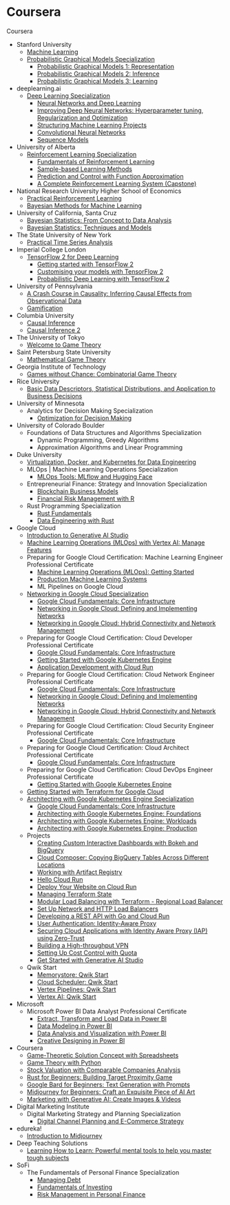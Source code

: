 # Coursera
Coursera

* Stanford University
  * [Machine Learning](https://www.coursera.org/account/accomplishments/certificate/YMNDF9GH3TJK)
  * [Probabilistic Graphical Models Specialization](https://www.coursera.org/account/accomplishments/specialization/certificate/CFDPJNMD24ZH)
    * [Probabilistic Graphical Models 1: Representation](https://www.coursera.org/account/accomplishments/certificate/TQ7NHJCJV4HT)
    * [Probabilistic Graphical Models 2: Inference](https://www.coursera.org/account/accomplishments/certificate/GGZJR2GVPK53)
    * [Probabilistic Graphical Models 3: Learning](https://www.coursera.org/account/accomplishments/certificate/4R5C7N5S8RQF)
* deeplearning.ai
  * [Deep Learning Specialization](https://www.coursera.org/account/accomplishments/specialization/certificate/ZJ2DEA2YGU2F)
    * [Neural Networks and Deep Learning](https://www.coursera.org/account/accomplishments/certificate/QZBF5QGKCRX4)
    * [Improving Deep Neural Networks: Hyperparameter tuning, Regularization and Optimization](https://www.coursera.org/account/accomplishments/certificate/ANHEHWLSM4GY)
    * [Structuring Machine Learning Projects](https://www.coursera.org/account/accomplishments/certificate/XG83HZEVXKUY)
    * [Convolutional Neural Networks](https://www.coursera.org/account/accomplishments/certificate/33KEH2THWN5E)
    * [Sequence Models](https://www.coursera.org/account/accomplishments/certificate/V33F4TS8QB48)
* University of Alberta
  * [Reinforcement Learning Specialization](https://www.coursera.org/account/accomplishments/specialization/certificate/B2D3UGDRKTJV)
    * [Fundamentals of Reinforcement Learning](https://www.coursera.org/account/accomplishments/certificate/GK37F2FAV49B)
    * [Sample-based Learning Methods](https://www.coursera.org/account/accomplishments/certificate/RMJPN73HG2JQ)
    * [Prediction and Control with Function Approximation](https://www.coursera.org/account/accomplishments/certificate/LYTAMMXQSGNV)
    * [A Complete Reinforcement Learning System (Capstone)](https://www.coursera.org/account/accomplishments/certificate/7HQ4DYL5J2RN)
* National Research University Higher School of Economics
  * [Practical Reinforcement Learning](https://www.coursera.org/account/accomplishments/certificate/L62MSJNTL4FG)
  * [Bayesian Methods for Machine Learning](https://www.coursera.org/account/accomplishments/certificate/5VHL33KBL5WM)
* University of California, Santa Cruz
  * [Bayesian Statistics: From Concept to Data Analysis](https://www.coursera.org/account/accomplishments/certificate/G85UU35YJQSK)
  * [Bayesian Statistics: Techniques and Models](https://www.coursera.org/account/accomplishments/certificate/ANSRBJXY7JWQ)
* The State University of New York
  * [Practical Time Series Analysis](https://www.coursera.org/account/accomplishments/certificate/WGDS3HUXKKL9)
* Imperial College London  
  * [TensorFlow 2 for Deep Learning](https://www.coursera.org/account/accomplishments/specialization/certificate/R4U5F8H4K69A)
    * [Getting started with TensorFlow 2](https://www.coursera.org/account/accomplishments/certificate/XXUTHGC6538B)
    * [Customising your models with TensorFlow 2](https://www.coursera.org/account/accomplishments/certificate/A6WA8Z6F77RX)
    * [Probabilistic Deep Learning with TensorFlow 2](https://www.coursera.org/account/accomplishments/certificate/L5M9C9BLY85N)
* University of Pennsylvania
  * [A Crash Course in Causality: Inferring Causal Effects from Observational Data](https://www.coursera.org/account/accomplishments/certificate/6TN35XH65KSB)
  * [Gamification](https://www.coursera.org/account/accomplishments/certificate/2FG4QGSWX62X)
* Columbia University
  * [Causal Inference](https://www.coursera.org/account/accomplishments/certificate/EL6845C3HDA8)
  * [Causal Inference 2](https://www.coursera.org/account/accomplishments/certificate/BQPD4LKC9ZP3)
* The University of Tokyo
  * [Welcome to Game Theory](https://www.coursera.org/account/accomplishments/certificate/4F89NWYRLX7M)
* Saint Petersburg State University
  * [Mathematical Game Theory](https://www.coursera.org/account/accomplishments/certificate/UN7JQKL5Z2CP)
* Georgia Institute of Technology
  * [Games without Chance: Combinatorial Game Theory](https://www.coursera.org/account/accomplishments/certificate/D5G9YL94L4LP)
* Rice University
  * [Basic Data Descriptors, Statistical Distributions, and Application to Business Decisions](https://www.coursera.org/account/accomplishments/certificate/JBBTFDHTXFT7)
* University of Minnesota
  * Analytics for Decision Making Specialization
    * [Optimization for Decision Making](https://www.coursera.org/account/accomplishments/certificate/7J5V44G8QYKC)
* University of Colorado Boulder
  * Foundations of Data Structures and Algorithms Specialization
    * Dynamic Programming, Greedy Algorithms
    * Approximation Algorithms and Linear Programming
* Duke University
  * [Virtualization, Docker, and Kubernetes for Data Engineering](https://www.coursera.org/account/accomplishments/certificate/9558FML5T9TH)
  * MLOps | Machine Learning Operations Specialization
    * [MLOps Tools: MLflow and Hugging Face](https://www.coursera.org/account/accomplishments/certificate/M435CDR2KSG2)
  * Entrepreneurial Finance: Strategy and Innovation Specialization
    * [Blockchain Business Models](https://www.coursera.org/account/accomplishments/certificate/W9Y69UQR4HYJ)
    * [Financial Risk Management with R](https://www.coursera.org/account/accomplishments/certificate/RUGZD7F8MLP3)
  * Rust Programming Specialization
    * [Rust Fundamentals](https://www.coursera.org/account/accomplishments/certificate/8J3Q8VWFRDU2)
    * [Data Engineering with Rust](https://www.coursera.org/account/accomplishments/certificate/CZK4VJECYTEY)
* Google Cloud
  * [Introduction to Generative AI Studio](https://www.coursera.org/account/accomplishments/certificate/GLJ9UCXWJTJX)
  * [Machine Learning Operations (MLOps) with Vertex AI: Manage Features](https://www.coursera.org/account/accomplishments/certificate/T4KVY4ZJGZHQ)
  * Preparing for Google Cloud Certification: Machine Learning Engineer Professional Certificate
    * [Machine Learning Operations (MLOps): Getting Started](https://www.coursera.org/account/accomplishments/certificate/73BUWWE928A2)
    * [Production Machine Learning Systems](https://www.coursera.org/account/accomplishments/certificate/7TUGT3B3ER6V)
    * ML Pipelines on Google Cloud
  * [Networking in Google Cloud Specialization](https://www.coursera.org/account/accomplishments/specialization/certificate/R4GMK3BKKBQT)
    * [Google Cloud Fundamentals: Core Infrastructure](https://www.coursera.org/account/accomplishments/certificate/YQXWTBUA6P42)
    * [Networking in Google Cloud: Defining and Implementing Networks](https://www.coursera.org/account/accomplishments/certificate/TNQUBZTUDA64)
    * [Networking in Google Cloud: Hybrid Connectivity and Network Management](https://www.coursera.org/account/accomplishments/certificate/FPJG78BX7AUQ)
  * Preparing for Google Cloud Certification: Cloud Developer Professional Certificate
    * [Google Cloud Fundamentals: Core Infrastructure](https://www.coursera.org/account/accomplishments/certificate/YQXWTBUA6P42)
    * [Getting Started with Google Kubernetes Engine](https://www.coursera.org/account/accomplishments/certificate/ZXAETGU2SEX6)
    * [Application Development with Cloud Run](https://www.coursera.org/account/accomplishments/certificate/57EPXN8GS7Y8)
  * Preparing for Google Cloud Certification: Cloud Network Engineer Professional Certificate
    * [Google Cloud Fundamentals: Core Infrastructure](https://www.coursera.org/account/accomplishments/certificate/YQXWTBUA6P42)
    * [Networking in Google Cloud: Defining and Implementing Networks](https://www.coursera.org/account/accomplishments/certificate/TNQUBZTUDA64)
    * [Networking in Google Cloud: Hybrid Connectivity and Network Management](https://www.coursera.org/account/accomplishments/certificate/FPJG78BX7AUQ)
  * Preparing for Google Cloud Certification: Cloud Security Engineer Professional Certificate
    * [Google Cloud Fundamentals: Core Infrastructure](https://www.coursera.org/account/accomplishments/certificate/YQXWTBUA6P42)
  * Preparing for Google Cloud Certification: Cloud Architect Professional Certificate
    * [Google Cloud Fundamentals: Core Infrastructure](https://www.coursera.org/account/accomplishments/certificate/YQXWTBUA6P42)
  * Preparing for Google Cloud Certification: Cloud DevOps Engineer Professional Certificate
    * [Getting Started with Google Kubernetes Engine](https://www.coursera.org/account/accomplishments/certificate/ZXAETGU2SEX6)
  * [Getting Started with Terraform for Google Cloud](https://www.coursera.org/account/accomplishments/certificate/SRJPG6LR42XU)
  * [Architecting with Google Kubernetes Engine Specialization](https://www.coursera.org/account/accomplishments/specialization/certificate/MUHP8PRHF34D)
    * [Google Cloud Fundamentals: Core Infrastructure](https://www.coursera.org/account/accomplishments/certificate/YQXWTBUA6P42)
    * [Architecting with Google Kubernetes Engine: Foundations](https://www.coursera.org/account/accomplishments/certificate/VYJ9ESCX543K)
    * [Architecting with Google Kubernetes Engine: Workloads](https://www.coursera.org/account/accomplishments/certificate/SJ36DGAQ3NB8)
    * [Architecting with Google Kubernetes Engine: Production](https://www.coursera.org/account/accomplishments/certificate/HXM7X7UU457F)
  * Projects
    * [Creating Custom Interactive Dashboards with Bokeh and BigQuery](https://www.coursera.org/account/accomplishments/certificate/UWQ4N6EA7QA3)
    * [Cloud Composer: Copying BigQuery Tables Across Different Locations](https://www.coursera.org/account/accomplishments/certificate/JNAHGJRUB8EN)
    * [Working with Artifact Registry](https://www.coursera.org/account/accomplishments/certificate/WZZZL7ZTEBRN)
    * [Hello Cloud Run](https://www.coursera.org/account/accomplishments/certificate/XXB2NSMJ3VPN)
    * [Deploy Your Website on Cloud Run](https://www.coursera.org/account/accomplishments/certificate/WXA9JKGH4RSW)
    * [Managing Terraform State](https://www.coursera.org/account/accomplishments/certificate/HA5NGWRV6N6A)
    * [Modular Load Balancing with Terraform - Regional Load Balancer](https://www.coursera.org/account/accomplishments/certificate/L9Y32ZCM9FHC)
    * [Set Up Network and HTTP Load Balancers](https://www.coursera.org/account/accomplishments/certificate/E2QSY9REAGHX)
    * [Developing a REST API with Go and Cloud Run](https://www.coursera.org/account/accomplishments/certificate/G6WVCJTLTF4N)
    * [User Authentication: Identity-Aware Proxy](https://www.coursera.org/account/accomplishments/certificate/UNZJZ9A5N8YF)
    * [Securing Cloud Applications with Identity Aware Proxy (IAP) using Zero-Trust](https://www.coursera.org/account/accomplishments/certificate/TGKWJYD8DMVX)
    * [Building a High-throughput VPN](https://www.coursera.org/account/accomplishments/certificate/ZJS4PWSNFF2S)
    * [Setting Up Cost Control with Quota](https://www.coursera.org/account/accomplishments/certificate/WQCQMQG23NC6)
    * [Get Started with Generative AI Studio](https://www.coursera.org/account/accomplishments/certificate/8Z67MH5XY75V)
  * Qwik Start
    * [Memorystore: Qwik Start](https://www.coursera.org/account/accomplishments/certificate/H6NU4SQWETEK)
    * [Cloud Scheduler: Qwik Start](https://www.coursera.org/account/accomplishments/certificate/MBCZP6QWSSTQ)
    * [Vertex Pipelines: Qwik Start](https://www.coursera.org/account/accomplishments/certificate/NLP4U2B9DWDF)
    * [Vertex AI: Qwik Start](https://www.coursera.org/account/accomplishments/certificate/9GDWL2TL6HDV)
* Microsoft
  * Microsoft Power BI Data Analyst Professional Certificate
    * [Extract, Transform and Load Data in Power BI](https://www.coursera.org/account/accomplishments/certificate/739TFWNKNWH6)
    * [Data Modeling in Power BI](https://www.coursera.org/account/accomplishments/certificate/QWTQHUKWGVGH)
    * [Data Analysis and Visualization with Power BI](https://www.coursera.org/account/accomplishments/certificate/QN5YL76V5FCM)
    * [Creative Designing in Power BI](https://www.coursera.org/account/accomplishments/certificate/SSHT43XZ6D6W)
* Coursera
  * [Game-Theoretic Solution Concept with Spreadsheets](https://www.coursera.org/account/accomplishments/certificate/Z3YUN2PUFK57)
  * [Game Theory with Python](https://www.coursera.org/account/accomplishments/certificate/FTZ849DDSGRC)
  * [Stock Valuation with Comparable Companies Analysis](https://www.coursera.org/account/accomplishments/certificate/W8WFVACNGVZ3)
  * [Rust for Beginners: Building Target Proximity Game](https://www.coursera.org/account/accomplishments/certificate/TW5CDGA6HKB6)
  * [Google Bard for Beginners: Text Generation with Prompts](https://www.coursera.org/account/accomplishments/certificate/P44KWLKXBTTC)
  * [Midjourney for Beginners: Craft an Exquisite Piece of AI Art](https://www.coursera.org/account/accomplishments/certificate/HEZJS8EHQZKN)
  * [Marketing with Generative AI: Create Images & Videos](https://www.coursera.org/account/accomplishments/certificate/2MB4WJNUDT8G)
* Digital Marketing Institute
  * Digital Marketing Strategy and Planning Specialization
    * [Digital Channel Planning and E-Commerce Strategy](https://www.coursera.org/account/accomplishments/certificate/E2XCFL44Y778)
* edureka!
  * [Introduction to Midjourney](https://www.coursera.org/account/accomplishments/certificate/J8T4RA354NHN)
* Deep Teaching Solutions
  * [Learning How to Learn: Powerful mental tools to help you master tough subjects](https://www.coursera.org/account/accomplishments/certificate/UQENHYDZ9VM2) 
* SoFi
  * The Fundamentals of Personal Finance Specialization
    * [Managing Debt](https://www.coursera.org/account/accomplishments/certificate/2SLBPAQKAWVM)
    * [Fundamentals of Investing](https://www.coursera.org/account/accomplishments/certificate/4BP2FSP2XR2T)
    * [Risk Management in Personal Finance](https://www.coursera.org/account/accomplishments/certificate/GDRD4KD9HXR3)
